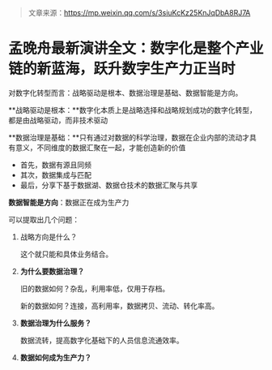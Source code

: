 > 文章来源：https://mp.weixin.qq.com/s/3siuKcKz25KnJqDbA8RJ7A

# 孟晚舟最新演讲全文：数字化是整个产业链的新蓝海，跃升数字生产力正当时

对数字化转型而言：战略驱动是根本、数据治理是基础、数据智能是方向。

**战略驱动是根本：**数字化本质上是战略选择和战略规划成功的数字化转型，都是由战略驱动，而非技术驱动

**数据治理是基础：**只有通过对数据的科学治理，数据在企业内部的流动才具有意义，不同维度的数据汇聚在一起，才能创造新的价值

- 首先，数据有源且同频
- 其次，数据集成与匹配
- 最后，分享下基于数据湖、数据仓技术的数据汇聚与共享

**数据智能是方向**：数据正在成为生产力



可以提取出几个问题：

1. 战略方向是什么？

   这个就只能和具体业务结合。

2. **为什么要数据治理？**

   旧的数据如何？杂乱，利用率低，仅用于存档。

   新的数据如何？连接，高利用率，数据拷贝、流动、转化率高。

3. **数据治理为什么服务？**

   数据流转，提高数字化基础下的人员信息流通效率。

4. **数据如何成为生产力？**

